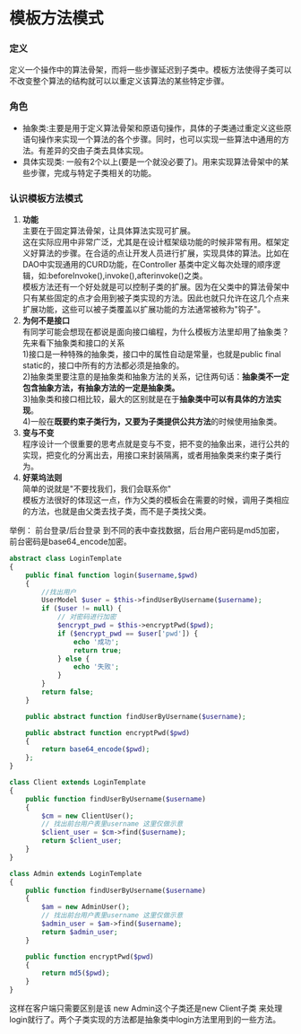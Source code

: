 # 模板方法模式
### 定义
定义一个操作中的算法骨架，而将一些步骤延迟到子类中。模板方法使得子类可以不改变整个算法的结构就可以以重定义该算法的某些特定步骤。

### 角色
* 抽象类:主要是用于定义算法骨架和原语句操作，具体的子类通过重定义这些原语句操作来实现一个算法的各个步骤。同时，也可以实现一些算法中通用的方法。有差异的交由子类去具体实现。
* 具体实现类: 一般有2个以上(要是一个就没必要了)。用来实现算法骨架中的某些步骤，完成与特定子类相关的功能。

### 认识模板方法模式
1. **功能**  
主要在于固定算法骨架，让具体算法实现可扩展。  
    这在实际应用中非常广泛，尤其是在设计框架级功能的时候非常有用。框架定义好算法的步骤。在合适的点让开发人员进行扩展，实现具体的算法。比如在DAO中实现通用的CURD功能，在Controller 基类中定义每次处理的顺序逻辑，如:beforeInvoke(),invoke(),afterinvoke()之类。  
    模板方法还有一个好处就是可以控制子类的扩展。因为在父类中的算法骨架中只有某些固定的点才会用到被子类实现的方法。因此也就只允许在这几个点来扩展功能，这些可以被子类覆盖以扩展功能的方法通常被称为"钩子"。
2. **为何不是接口**  
有同学可能会想现在都说是面向接口编程，为什么模板方法里却用了抽象类？先来看下抽象类和接口的关系  
1)接口是一种特殊的抽象类，接口中的属性自动是常量，也就是public final static的，接口中所有的方法都必须是抽象的。  
2)抽象类里要注意的是抽象类和抽象方法的关系，记住两句话：**抽象类不一定包含抽象方法，有抽象方法的一定是抽象类。**  
3)抽象类和接口相比较，最大的区别就是在于**抽象类中可以有具体的方法实现**。  
4)一般在**既要约束子类行为，又要为子类提供公共方法**的时候使用抽象类。  
3. **变与不变**  
程序设计一个很重要的思考点就是变与不变，把不变的抽象出来，进行公共的实现，把变化的分离出去，用接口来封装隔离，或者用抽象类来约束子类行为。
4. **好莱坞法则**  
简单的说就是"不要找我们，我们会联系你"  
模板方法很好的体现这一点，作为父类的模板会在需要的时候，调用子类相应的方法，也就是由父类去找子类，而不是子类找父类。

举例：
前台登录/后台登录 到不同的表中查找数据，后台用户密码是md5加密，前台密码是base64_encode加密。

```php
abstract class LoginTemplate
{
    public final function login($username,$pwd)
    {
        //找出用户
        UserModel $user = $this->findUserByUsername($username);
        if ($user != null) {
            // 对密码进行加密
            $encrypt_pwd = $this->encryptPwd($pwd);
            if ($encrypt_pwd == $user['pwd']) {
                echo '成功';
                return true;
            } else {
                echo '失败';
            }
        }
        return false;
    }

    public abstract function findUserByUsername($username);

    public abstract function encryptPwd($pwd) 
    {
        return base64_encode($pwd);
    };
}

class Client extends LoginTemplate
{
    public function findUserByUsername($username)
    {
        $cm = new ClientUser();
        // 找出前台用户表里username 这里仅做示意
        $client_user = $cm->find($username);
        return $client_user;
    }
}

class Admin extends LoginTemplate
{
    public function findUserByUsername($username)
    {
        $am = new AdminUser();
        // 找出前台用户表里username 这里仅做示意
        $admin_user = $am->find($username);
        return $admin_user;
    }

    public function encryptPwd($pwd)
    {
        return md5($pwd);
    }
}

```
这样在客户端只需要区别是该 new Admin这个子类还是new Client子类 来处理login就行了。两个子类实现的方法都是抽象类中login方法里用到的一些方法。
